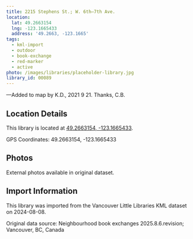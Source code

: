 ```yaml
---
title: 2215 Stephens St.; W. 6th—7th Ave.
location:
  lat: 49.2663154
  lng: -123.1665433
  address: '49.2663, -123.1665'
tags:
  - kml-import
  - outdoor
  - book-exchange
  - red-marker
  - active
photo: /images/libraries/placeholder-library.jpg
library_id: 00089
---
```

—Added to map by K.D., 2021 9 21. Thanks, C.B.

## Location Details

This library is located at [49.2663154, -123.1665433](https://www.google.com/maps?q=49.2663154,-123.1665433).

GPS Coordinates: 49.2663154, -123.1665433

## Photos

External photos available in original dataset.

## Import Information

This library was imported from the Vancouver Little Libraries KML dataset on 2024-08-08.

Original data source: Neighbourhood book exchanges 2025.8.6.revision; Vancouver, BC, Canada
